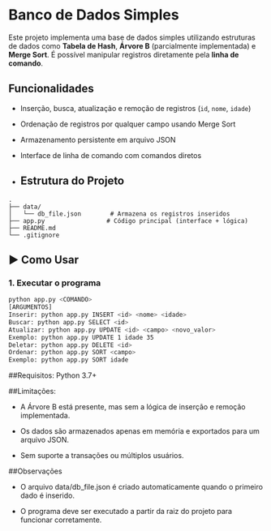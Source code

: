 # Banco de Dados Simples

Este projeto implementa uma base de dados simples utilizando estruturas de dados como **Tabela de Hash**, **Árvore B** (parcialmente implementada) e **Merge Sort**. É possível manipular registros diretamente pela **linha de comando**.

## Funcionalidades

- Inserção, busca, atualização e remoção de registros (`id`, `nome`, `idade`)
- Ordenação de registros por qualquer campo usando Merge Sort
- Armazenamento persistente em arquivo JSON
- Interface de linha de comando com comandos diretos

- ##  Estrutura do Projeto
```text
.
├── data/
│   └── db_file.json        # Armazena os registros inseridos
├── app.py                 # Código principal (interface + lógica)
├── README.md
└── .gitignore
```

## ▶️ Como Usar
### 1. Executar o programa

```bash
python app.py <COMANDO>
[ARGUMENTOS]
Inserir: python app.py INSERT <id> <nome> <idade>
Buscar: python app.py SELECT <id>
Atualizar: python app.py UPDATE <id> <campo> <novo_valor>
Exemplo: python app.py UPDATE 1 idade 35
Deletar: python app.py DELETE <id>
Ordenar: python app.py SORT <campo>
Exemplo: python app.py SORT idade
```





##Requisitos: Python 3.7+

##Limitações:

- A Árvore B está presente, mas sem a lógica de inserção e remoção implementada.

- Os dados são armazenados apenas em memória e exportados para um arquivo JSON.

- Sem suporte a transações ou múltiplos usuários.

##Observações
- O arquivo data/db_file.json é criado automaticamente quando o primeiro dado é inserido.

- O programa deve ser executado a partir da raiz do projeto para funcionar corretamente.




